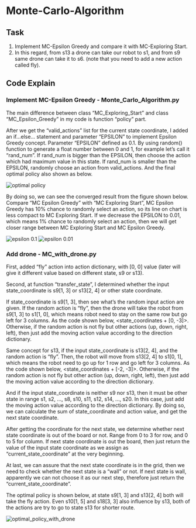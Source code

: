 # Monte-Carlo-Algorithm

## Task
1. Implement MC-Epsilon Greedy and compare it with MC-Exploring Start.
2. In this regard, from s13 a drone can take our robot to s1, 
and from s9 same drone can take it to s6. (note that you need to add a new action called fly).

## Code Explain
### Implement MC-Epsilon Greedy - Monte_Carlo_Algorithm.py
The main difference between class “MC_Exploring_Start” and class “MC_Epsilon_Greedy” 
in my code is function “policy” part. 

After we get the “valid_actions” list for the current state coordinate, 
I added an if...else... statement and parameter “EPSILON” to implement Epsilon Greedy concept. 
Parameter “EPSILON” defined as 0.1.
By using random() function to generate a float number between 0 and 1, 
for example let’s call it “rand_num”. 
If rand_num is bigger than the EPSILON, 
then choose the action which had maximum value in this state. 
If rand_num is smaller than the EPSILON, randomly choose an action from valid_actions.
And the final optimal policy also shown as below.  

![optimal policy](https://s3.us-west-2.amazonaws.com/secure.notion-static.com/8bf02770-8927-4b29-981a-1c2aed1e2c91/optimal_policy.png?X-Amz-Algorithm=AWS4-HMAC-SHA256&X-Amz-Content-Sha256=UNSIGNED-PAYLOAD&X-Amz-Credential=AKIAT73L2G45EIPT3X45%2F20221004%2Fus-west-2%2Fs3%2Faws4_request&X-Amz-Date=20221004T160901Z&X-Amz-Expires=86400&X-Amz-Signature=4e54e27cfe12e73e37867668bc4b15910c54fc739d156356bdf0dc207e993855&X-Amz-SignedHeaders=host&response-content-disposition=filename%20%3D%22optimal_policy.png%22&x-id=GetObject)

By doing so, we can see the converged result from the figure shown below. 
Compare “MC Epsilon Greedy” with “MC Exploring Start”, 
MC Epsilon Greedy has 10% chance to randomly select an action, 
so its line on chart is less compact to MC Exploring Start. 
If we decrease the EPSILON to 0.01, which means 1% chance to randomly select an action, 
then we will get closer range between MC Exploring Start and MC Epsilon Greedy.  

![epsilon 0.1](https://s3.us-west-2.amazonaws.com/secure.notion-static.com/6450ef6d-b24a-441a-83d4-4fec1080b24e/epsilon_01.png?X-Amz-Algorithm=AWS4-HMAC-SHA256&X-Amz-Content-Sha256=UNSIGNED-PAYLOAD&X-Amz-Credential=AKIAT73L2G45EIPT3X45%2F20221004%2Fus-west-2%2Fs3%2Faws4_request&X-Amz-Date=20221004T161016Z&X-Amz-Expires=86400&X-Amz-Signature=47204babbfe331a3f0c6ee23824c7f25f200a1832113883a02f6bd4e53b1881e&X-Amz-SignedHeaders=host&response-content-disposition=filename%20%3D%22epsilon_01.png%22&x-id=GetObject)
![epsilon 0.01](https://s3.us-west-2.amazonaws.com/secure.notion-static.com/120790c7-730a-46c2-b066-a43145e7fe2a/epsilon_001.png?X-Amz-Algorithm=AWS4-HMAC-SHA256&X-Amz-Content-Sha256=UNSIGNED-PAYLOAD&X-Amz-Credential=AKIAT73L2G45EIPT3X45%2F20221004%2Fus-west-2%2Fs3%2Faws4_request&X-Amz-Date=20221004T161019Z&X-Amz-Expires=86400&X-Amz-Signature=338adb321b20dd8ace23bbc49652962187b1b57f062758067ac02732a4852bc8&X-Amz-SignedHeaders=host&response-content-disposition=filename%20%3D%22epsilon_001.png%22&x-id=GetObject)

### Add drone - MC_with_drone.py
First, added “fly” action into action dictionary, 
with [0, 0] value (later will give it different value based on different state, s9 or s13).  

Second, at function “transfer_state”, I determined whether the input state_coordinate is 
s9[1, 3] or s13[2, 4] or other state coordinate.   

If state_coordinate is s9[1, 3], then see what’s the random input action are given. 
If the random action is “fly”, then the drone will take the robot from s9[1, 3] to s1[1, 0], 
which means robot need to stay on the same row but go left for 3 columns. 
As the code shown below, <state_coordinates + [0, -3]>. Otherwise, 
if the random action is not fly but other actions (up, down, right, left), 
then just add the moving action value according to the direction dictionary.   

Same concept for s13, if the input state_coordinate is s13[2, 4], 
and the random action is “fly”. Then, the robot will move from s13[2, 4] to s1[0, 1], 
which means the robot need to go up for 1 row and go left for 3 columns. 
As the code shown below, <state_coordinates + [-2, -3]>. 
Otherwise, if the random action is not fly but other action (up, down, right, left), 
then just add the moving action value according to the direction dictionary.   

And if the input state_coordinate is neither s9 nor s13, 
then it must be other state in range s1, s2, ..., s8, s10, s11, s12, s14, ..., s20. 
In this case, just add the moving action value according to the direction dictionary. 
By doing so, we can calculate the sum of state_coordinate and action value, 
and get the next state coordinate.  

After getting the coordinate for the next state, 
we determine whether next state coordinate is out of the board or not. 
Range from 0 to 3 for row, and 0 to 5 for column. 
If next state coordinate is out the board, 
then just return the value of the input state coordinate as we assign as “current_state_coordinate” at the very beginning.  

At last, we can assure that the next state coordinate is in the grid, 
then we need to check whether the next state is a “wall” or not. 
If next state is wall, apparently we can not choose it as our next step, 
therefore just return the “current_state_coordinate”.   

The optimal policy is shown below, at state s9[1, 3] and s13[2, 4] both will take the fly action.
Even s10[1, 5] and s18[3, 3] also influence by s13, 
both of the actions are try to go to state s13 for shorter route.   

![optimal_policy_with_drone](https://s3.us-west-2.amazonaws.com/secure.notion-static.com/a4f12674-a698-4cbe-8c8e-8f2fdbde301c/optimal_policy_with_drone.png?X-Amz-Algorithm=AWS4-HMAC-SHA256&X-Amz-Content-Sha256=UNSIGNED-PAYLOAD&X-Amz-Credential=AKIAT73L2G45EIPT3X45%2F20221004%2Fus-west-2%2Fs3%2Faws4_request&X-Amz-Date=20221004T162113Z&X-Amz-Expires=86400&X-Amz-Signature=c4a8663fdd20ed91279497081b5dc99426cda1d250a61afd357dcb4aed7112a5&X-Amz-SignedHeaders=host&response-content-disposition=filename%20%3D%22optimal_policy_with_drone.png%22&x-id=GetObject)

